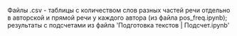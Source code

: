 Файлы .csv - таблицы с количеством слов разных частей речи отдельно в авторской и прямой речи у каждого автора (из файла pos_freq.ipynb); результаты с подсчетами из файла 'Подготовка текстов | Подсчет.ipynb'

